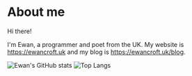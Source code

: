 # About me

Hi there!

I'm Ewan, a programmer and poet from the UK. My website is <https://ewancroft.uk> and my blog is <https://ewancroft.uk/blog>.

![Ewan's GitHub stats](https://github-readme-stats.vercel.app/api?username=ewanc26&show_icons=false&theme=dark&hide_border=true&bg_color=0a1607&hide_title=true&include_all_commits=true&hide_rank=true&disable_animations=true)
![Top Langs](https://github-readme-stats.vercel.app/api/top-langs/?username=ewanc26&size_weight=0.5&count_weight=0.5&theme=dark&layout=pie&hide_border=true&bg_color=0a1607&hide_title=true&disable_animations=true&langs_count=20)
